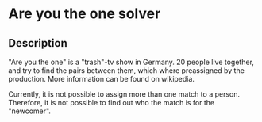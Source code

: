 # Are you the one solver
## Description
"Are you the one" is a "trash"-tv show in Germany. 20 people live together, and try to find the pairs between them, which where preassigned by the production. More information can be found on wikipedia.

Currently, it is not possible to assign more than one match to a person. Therefore, it is not possible to find out who the match is for the "newcomer".
